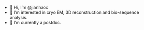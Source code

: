 - 👋 Hi, I’m @jianhaoc
- 👀 I’m interested in cryo EM, 3D reconstruction and bio-sequence analysis.
- 🌱 I’m currently a postdoc.



<!---
jianhaoc/jianhaoc is a ✨ special ✨ repository because its `README.md` (this file) appears on your GitHub profile.
You can click the Preview link to take a look at your changes.
--->

